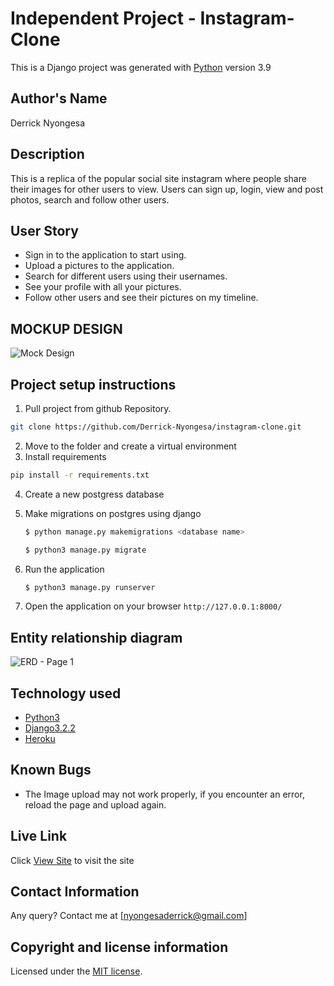 # Independent Project - Instagram-Clone

This is a Django project was generated with [Python](https://www.python.org/) version 3.9


## Author's Name
Derrick Nyongesa


## Description
This is a replica of the popular social site instagram where people share their images for other users to view. Users can sign up, login, view and post photos, search and follow other users.


## User Story  
  
* Sign in to the application to start using.  
* Upload a pictures to the application. 
* Search for different users using their usernames.  
* See your profile with all your pictures.  
* Follow other users and see their pictures on my timeline.  


## MOCKUP DESIGN
![Mock Design](https://user-images.githubusercontent.com/78686755/119264148-974bca00-bbea-11eb-857f-9e125ccc60a6.jpg)

## Project setup instructions
1. Pull project from github Repository.

```bash
git clone https://github.com/Derrick-Nyongesa/instagram-clone.git
``` 
2. Move to the folder and create a virtual environment
3. Install requirements
  ```bash
  pip install -r requirements.txt
  ```
4. Create a new postgress database

5. Make migrations on postgres using django
    ```bash
    $ python manage.py makemigrations <database name>
    ```
    ```bash
    $ python3 manage.py migrate
    ```
6. Run the application
    ```bash
    $ python3 manage.py runserver
    ``` 
5. Open the application on your browser `http://127.0.0.1:8000/`


## Entity relationship diagram 
![ERD - Page 1](https://user-images.githubusercontent.com/78686755/119230514-327a6c00-bb25-11eb-83df-227d3cd58ee4.jpeg)



## Technology used
* [Python3](https://www.python.org/)
* [Django3.2.2](https://docs.djangoproject.com/en/3.2/releases/3.2.2/)
* [Heroku](https://heroku.com)


## Known Bugs  
* The Image upload may not work properly, if you encounter an error, reload the page and upload again. 


##  Live Link  
 Click [View Site](https://derrick-instagram-clone.herokuapp.com/)  to visit the site

## Contact Information 
Any query? Contact me at [nyongesaderrick@gmail.com]


## Copyright and license information
Licensed under the [MIT license](LICENSE).